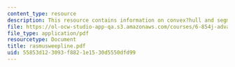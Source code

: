 ```yaml
---
content_type: resource
description: This resource contains information on convex?hull and segment?intersections.
file: https://ol-ocw-studio-app-qa.s3.amazonaws.com/courses/6-854j-advanced-algorithms-fall-2005/55853d123093f8821e1530d5550dfd99_rasmusweepline.pdf
file_type: application/pdf
resourcetype: Document
title: rasmusweepline.pdf
uid: 55853d12-3093-f882-1e15-30d5550dfd99
---
```

